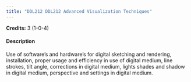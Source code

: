 ```yaml
---
title: "DDL212 DDL212 Advanced Visualization Techniques"
---
```

**Credits:** 3 (1-0-4)

#### Description
Use of software’s and hardware’s for digital sketching and rendering, installation, proper usage and efficiency in use of digital medium, line strokes, tilt angle, corrections in digital medium, lights shades and shadow in digital medium, perspective and settings in digital medium.